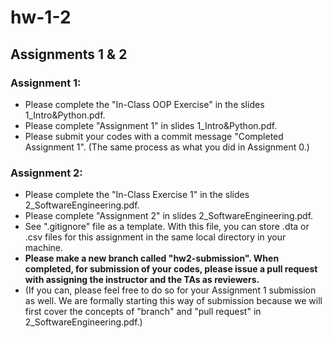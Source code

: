 # hw-1-2
## Assignments 1 &amp; 2

### Assignment 1:
- Please complete the "In-Class OOP Exercise" in the slides 1_Intro&Python.pdf.
- Please complete "Assignment 1" in slides 1_Intro&Python.pdf.
- Please submit your codes with a commit message "Completed Assignment 1". (The same process as what you did in Assignment 0.)

### Assignment 2:
- Please complete the "In-Class Exercise 1" in the slides 2_SoftwareEngineering.pdf.
- Please complete "Assignment 2" in slides 2_SoftwareEngineering.pdf.
- See ".gitignore" file as a template. With this file, you can store .dta or .csv files for this assignment in the same local directory in your machine.   
- **Please make a new branch called "hw2-submission". When completed, for submission of your codes, please issue a pull request with assigning the instructor and the TAs as reviewers.** 
- (If you can, please feel free to do so for your Assignment 1 submission as well. We are formally starting this way of submission because we will first cover the concepts of "branch" and "pull request" in 2_SoftwareEngineering.pdf.)



